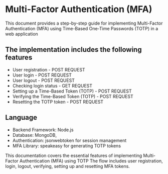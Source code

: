 # Multi-Factor Authentication (MFA)

This document provides a step-by-step guide for implementing Multi-Factor Authentication (MFA) using Time-Based One-Time Passwords (TOTP) in a web application

## The implementation includes the following features

- User registration   - POST REQUEST
- User login          - POST REQUEST
- User logout         - POST REQUEST
- Checking login status - GET REQUEST
- Setting up a Time-Based Token (TOTP) - POST REQUEST
- Verifying the Time-Based Token (TOTP) - POST REQUEST
- Resetting the TOTP token  - POST REQUEST

## Language

- Backend Framework: Node.js
- Database: MongoDB,
- Authentication:  jsonwebtoken for session management
- MFA Library: speakeasy for generating TOTP tokens

This documentation covers the essential features of implementing Multi-Factor Authentication (MFA) using TOTP
The flow includes user registration, login, logout, verifying, setting up and resetting MFA tokens.
